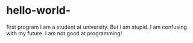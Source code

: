 # hello-world-
first program
I am a student at university. But i am stupid.
I am confusing with my future. I am not good at programming!
